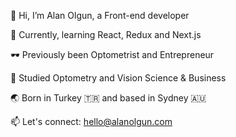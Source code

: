 👋 Hi, I’m Alan Olgun, a Front-end developer

🌱 Currently, learning React, Redux and Next.js

🕶 Previously been Optometrist and Entrepreneur 

🥇 Studied Optometry and Vision Science & Business 

🌏 Born in Turkey 🇹🇷 and based ​in Sydney 🇦🇺

📫 Let's connect: hello@alanolgun.com


